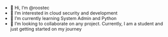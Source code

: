 - 👋 Hi, I’m @roostec
- 👀 I’m interested in cloud security and development 
- 🌱 I’m currently learning System Admin and Python 
- 💞️ I’m looking to collaborate on any project. Currently, I am a student and just getting started on my journey 
<!---📫 How to reach me ... coming soon to an inbox near you --->

<!---
roostec/roostec is a ✨ special ✨ repository because its `README.md` (this file) appears on your GitHub profile.
You can click the Preview link to take a look at your changes.
--->
